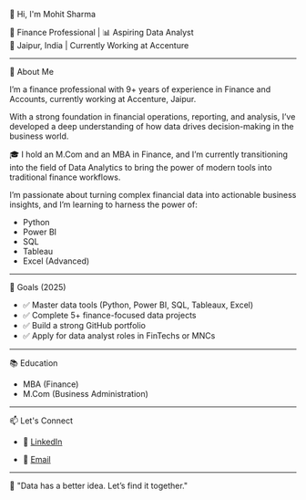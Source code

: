 👋 Hi, I'm Mohit Sharma

💼 Finance Professional | 📊 Aspiring Data Analyst  
📍 Jaipur, India | Currently Working at Accenture

---

🧾 About Me

I’m a finance professional with 9+ years of experience in Finance and Accounts, currently working at Accenture, Jaipur.
  
With a strong foundation in financial operations, reporting, and analysis, I’ve developed a deep understanding of how data drives decision-making in the business world.

🎓 I hold an M.Com and an MBA in Finance, and I’m currently transitioning into the field of Data Analytics to bring the power of modern tools into traditional finance workflows.

I’m passionate about turning complex financial data into actionable business insights, and I’m learning to harness the power of:
- Python
- Power BI
- SQL
- Tableau
- Excel (Advanced)

---

🚀 Goals (2025)
- ✅ Master data tools (Python, Power BI, SQL, Tableaux, Excel)
- ✅ Complete 5+ finance-focused data projects
- ✅ Build a strong GitHub portfolio
- ✅ Apply for data analyst roles in FinTechs or MNCs

---

📚 Education
- MBA (Finance)
- M.Com (Business Administration)
---

📫 Let's Connect

- 💼 [LinkedIn](https://www.linkedin.com/in/mohit-sharma-4a9688289?utm_source=share&utm_campaign=share_via&utm_content=profile&utm_medium=android_app)

- 📧 [Email](mailto:mohit20195@gmail.com)

---

💬 "Data has a better idea. Let’s find it together."
